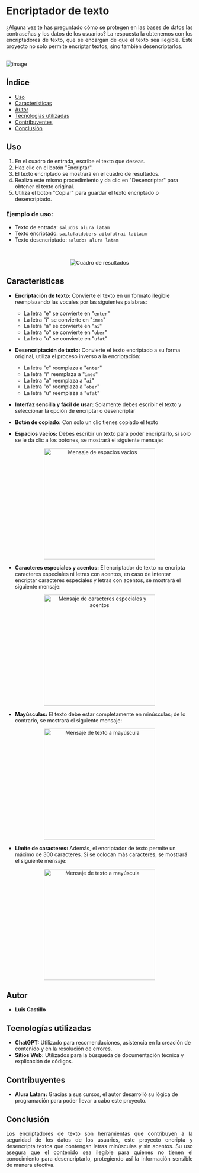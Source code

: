 # Encriptador de texto 
<div align="justify">
¿Alguna vez te has preguntado cómo se protegen en las bases de datos las contraseñas y los datos de los usuarios? La respuesta la obtenemos con los encriptadores de texto, que se encargan de que el texto sea ilegible. Este proyecto no solo permite encriptar textos, sino también desencriptarlos.
</div>
<br> 

![image](https://github.com/user-attachments/assets/6d2f94e6-67dc-4950-90de-e5faac9ed494)

## Índice

- [Uso](#uso)
- [Características](#características)
- [Autor](#autor)
- [Tecnologías utilizadas](#tecnologías-utilizadas)
- [Contribuyentes](#contribuyentes)
- [Conclusión](#conclusión)

## Uso

1. En el cuadro de entrada, escribe el texto que deseas.
2. Haz clic en el botón "Encriptar".
3. El texto encriptado se mostrará en el cuadro de resultados.
4. Realiza este mismo procedimiento y da clic en "Desencriptar" para obtener el texto original.
5. Utiliza el botón "Copiar" para guardar el texto encriptado o desencriptado.

### Ejemplo de uso:
- Texto de entrada: `saludos alura latam`
- Texto encriptado: `sailufatdobers ailufatrai laitaim`
- Texto desencriptado: `saludos alura latam`
<br>

<p align="center">
  <img src="https://github.com/user-attachments/assets/458a4eb8-409d-4f1e-8e9e-3e9de89a4aaf" alt="Cuadro de resultados">
</p>

## Características

- **Encriptación de texto:**
Convierte el texto en un formato ilegible reemplazando las vocales por las siguientes palabras:
   - La letra "e" se convierte en "`enter`"
   - La letra "i" se convierte en "`imes`"
   - La letra "a" se convierte en "`ai`"
   - La letra "o" se convierte en "`ober`"
   - La letra "u" se convierte en "`ufat`"

- **Desencriptación de texto:**
  Convierte el texto encriptado a su forma original, utiliza el proceso inverso a la encriptación:
   - La letra "e" reemplaza a "`enter`"
   - La letra "i" reemplaza a "`imes`"
   - La letra "a" reemplaza a "`ai`"
   - La letra "o" reemplaza a "`ober`"
   - La letra "u" reemplaza a "`ufat`"
  
- **Interfaz sencilla y fácil de usar:** Solamente debes escribir el texto y seleccionar la opción de encriptar o desencriptar

- **Botón de copiado:** Con solo un clic tienes copiado el texto
   
- **Espacios vacíos:** Debes escribir un texto para poder encriptarlo, si solo se le da clic a los botones, se mostrará el siguiente mensaje:
  
<p align="center">
  <img src="https://github.com/user-attachments/assets/26cf0a2a-84ae-4920-8bf3-37c1765d8e13" alt="Mensaje de espacios vacios" width="300px">
</p>
  
- **Caracteres especiales y acentos:** El encriptador de texto no encripta caracteres especiales ni letras con acentos, en caso de intentar encriptar caracteres especiales y letras con acentos, se mostrará el siguiente mensaje:
 <p align="center">
  <img src="https://github.com/user-attachments/assets/351f9355-fb59-4c5a-943a-e91d74d17246" alt="Mensaje de caracteres especiales y acentos" width="300px">
</p>

- **Mayúsculas:** El texto debe estar completamente en minúsculas; de lo contrario, se mostrará el siguiente mensaje:
  
<p align="center">
  <img src="https://github.com/user-attachments/assets/b1afc6ac-d9b1-42d1-93b4-af592f78ce05" alt="Mensaje de texto a mayúscula" width="300px">
</p>

- **Límite de caracteres:** Además, el encriptador de texto permite un máximo de 300 caracteres. Si se colocan más caracteres, se mostrará el siguiente mensaje:
  
<p align="center">
  <img src="https://github.com/user-attachments/assets/d721df98-6d7f-439c-bbd4-4ab79850ee97" alt="Mensaje de texto a mayúscula" width="300px">
</p>

## Autor 
- **Luis Castillo**

## Tecnologías utilizadas

- **ChatGPT:** Utilizado para recomendaciones, asistencia en la creación de contenido y en la resolución de errores.
- **Sitios Web:** Utilizados para la búsqueda de documentación técnica y explicación de códigos.

## Contribuyentes
- **Alura Latam:** Gracias a sus cursos, el autor desarrolló su lógica de programación para poder llevar a cabo este proyecto.
  
## Conclusión 
<div align="justify">
Los encriptadores de texto son herramientas que contribuyen a la seguridad de los datos de los usuarios, este proyecto encripta y desencripta textos que contengan letras minúsculas y sin acentos. Su uso asegura que el contenido sea ilegible para quienes no tienen el conocimiento para desencriptarlo, protegiendo así la información sensible de manera efectiva. 
</div>

